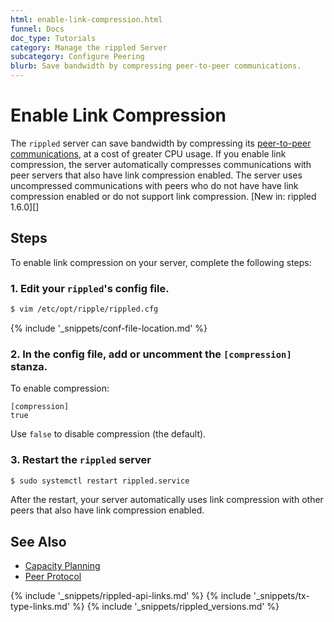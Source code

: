 ```yaml
---
html: enable-link-compression.html
funnel: Docs
doc_type: Tutorials
category: Manage the rippled Server
subcategory: Configure Peering
blurb: Save bandwidth by compressing peer-to-peer communications.
---
```

# Enable Link Compression

The `rippled` server can save bandwidth by compressing its [peer-to-peer communications](peer-protocol.html), at a cost of greater CPU usage. If you enable link compression, the server automatically compresses communications with peer servers that also have link compression enabled. The server uses uncompressed communications with peers who do not have have link compression enabled or do not support link compression. [New in: rippled 1.6.0][]

## Steps

To enable link compression on your server, complete the following steps:

### 1. Edit your `rippled`'s config file.

```sh
$ vim /etc/opt/ripple/rippled.cfg
```

{% include '_snippets/conf-file-location.md' %}<!--_ -->

### 2. In the config file, add or uncomment the `[compression]` stanza.

To enable compression:

```text
[compression]
true
```

Use `false` to disable compression (the default).

### 3. Restart the `rippled` server

```sh
$ sudo systemctl restart rippled.service
```

After the restart, your server automatically uses link compression with other peers that also have link compression enabled.

## See Also

- [Capacity Planning](capacity-planning.html)
- [Peer Protocol](peer-protocol.html)

<!--{# common link defs #}-->
{% include '_snippets/rippled-api-links.md' %}
{% include '_snippets/tx-type-links.md' %}
{% include '_snippets/rippled_versions.md' %}
